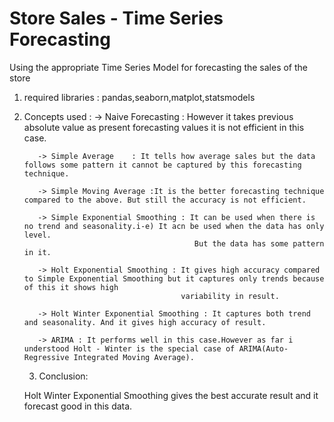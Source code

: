 # Store Sales - Time Series Forecasting
Using the appropriate Time Series Model for forecasting the sales of the store
 1) required libraries :
                      pandas,seaborn,matplot,statsmodels
 
 2) Concepts used :
           -> Naive Forecasting : However it takes previous absolute value as present forecasting values it is not efficient in this case.
           
           -> Simple Average    : It tells how average sales but the data follows some pattern it cannot be captured by this forecasting technique.
           
           -> Simple Moving Average :It is the better forecasting technique compared to the above. But still the accuracy is not efficient.
           
           -> Simple Exponential Smoothing : It can be used when there is no trend and seasonality.i-e) It acn be used when the data has only level.
                                              But the data has some pattern in it.
                                              
           -> Holt Exponential Smoothing : It gives high accuracy compared to Simple Exponential Smoothing but it captures only trends because of this it shows high 
                                           variability in result.
                                           
           -> Holt Winter Exponential Smoothing : It captures both trend and seasonality. And it gives high accuracy of result.
           
           -> ARIMA : It performs well in this case.However as far i understood Holt - Winter is the special case of ARIMA(Auto-Regressive Integrated Moving Average).
           
    3) Conclusion:
    
    Holt Winter Exponential Smoothing gives the best accurate result and it forecast good in this data.

